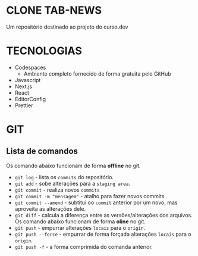 # CLONE TAB-NEWS

Um repositório destinado ao projeto do curso.dev

# TECNOLOGIAS

- Codespaces
  - Ambiente completo fornecido de forma gratuita pelo GitHub
- Javascript
- Next.js
- React
- EditorConfig
- Prettier

# GIT

## Lista de comandos

Os comando abaixo funcionam de forma **offline** no git.

- `git log` - lista os `commits` do repositório.
- `git add` - sobe alterações para a `staging area`.
- `git commit` - realiza novos `commits`
- `git commit -m "mensagem"` - atalho para fazer novos commits
- `git commit --amend` - subtitui oo `commit` anterior por um novo, mas aproveita as alterações dele.
- `git diff` - calcula a diferença entre as versões/alterações dos arquivos.
  Os comando abaixo funcionam de forma **oline** no git.
- `git push` - empurrar alterações `locais` para o `origin`.
- `git push --force` - empurrar de forma forçada alterações `locais` para o `origin`.
- `git push -f` - a forma comprimida do comanda anterior.
